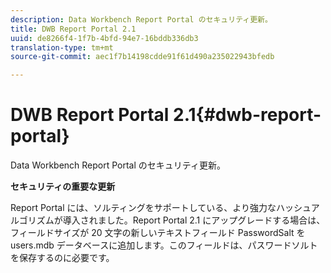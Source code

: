 ```yaml
---
description: Data Workbench Report Portal のセキュリティ更新。
title: DWB Report Portal 2.1
uuid: de8266f4-1f7b-4bfd-94e7-16bddb336db3
translation-type: tm+mt
source-git-commit: aec1f7b14198cdde91f61d490a235022943bfedb

---
```



# DWB Report Portal 2.1{#dwb-report-portal}

Data Workbench Report Portal のセキュリティ更新。

**セキュリティの重要な更新**

Report Portal には、ソルティングをサポートしている、より強力なハッシュアルゴリズムが導入されました。Report Portal 2.1 にアップグレードする場合は、フィールドサイズが 20 文字の新しいテキストフィールド PasswordSalt を users.mdb データベースに追加します。このフィールドは、パスワードソルトを保存するのに必要です。
